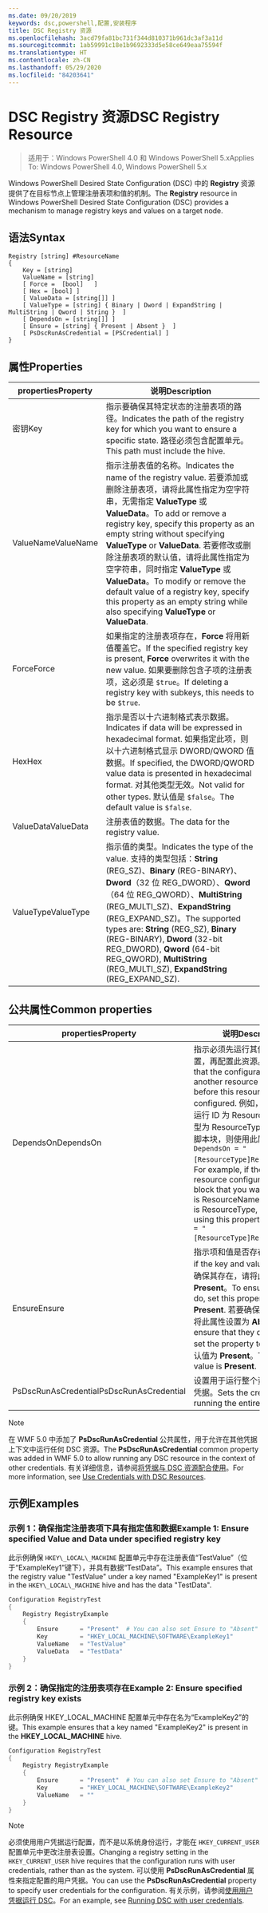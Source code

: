```yaml
---
ms.date: 09/20/2019
keywords: dsc,powershell,配置,安装程序
title: DSC Registry 资源
ms.openlocfilehash: 3acd79fa81bc731f344d810371b961dc3af3a11d
ms.sourcegitcommit: 1ab59991c18e1b9692333d5e58ce649eaa75594f
ms.translationtype: HT
ms.contentlocale: zh-CN
ms.lasthandoff: 05/29/2020
ms.locfileid: "84203641"
---
```

# <a name="dsc-registry-resource"></a><span data-ttu-id="79b4f-103">DSC Registry 资源</span><span class="sxs-lookup"><span data-stu-id="79b4f-103">DSC Registry Resource</span></span>

> <span data-ttu-id="79b4f-104">适用于：Windows PowerShell 4.0 和 Windows PowerShell 5.x</span><span class="sxs-lookup"><span data-stu-id="79b4f-104">Applies To: Windows PowerShell 4.0, Windows PowerShell 5.x</span></span>

<span data-ttu-id="79b4f-105">Windows PowerShell Desired State Configuration (DSC) 中的 **Registry** 资源提供了在目标节点上管理注册表项和值的机制。</span><span class="sxs-lookup"><span data-stu-id="79b4f-105">The **Registry** resource in Windows PowerShell Desired State Configuration (DSC) provides a mechanism to manage registry keys and values on a target node.</span></span>

## <a name="syntax"></a><span data-ttu-id="79b4f-106">语法</span><span class="sxs-lookup"><span data-stu-id="79b4f-106">Syntax</span></span>

```Syntax
Registry [string] #ResourceName
{
    Key = [string]
    ValueName = [string]
    [ Force =  [bool]   ]
    [ Hex = [bool] ]
    [ ValueData = [string[]] ]
    [ ValueType = [string] { Binary | Dword | ExpandString | MultiString | Qword | String }  ]
    [ DependsOn = [string[]] ]
    [ Ensure = [string] { Present | Absent }  ]
    [ PsDscRunAsCredential = [PSCredential] ]
}
```

## <a name="properties"></a><span data-ttu-id="79b4f-107">属性</span><span class="sxs-lookup"><span data-stu-id="79b4f-107">Properties</span></span>

|<span data-ttu-id="79b4f-108">properties</span><span class="sxs-lookup"><span data-stu-id="79b4f-108">Property</span></span> |<span data-ttu-id="79b4f-109">说明</span><span class="sxs-lookup"><span data-stu-id="79b4f-109">Description</span></span> |
|---|---|
|<span data-ttu-id="79b4f-110">密钥</span><span class="sxs-lookup"><span data-stu-id="79b4f-110">Key</span></span> |<span data-ttu-id="79b4f-111">指示要确保其特定状态的注册表项的路径。</span><span class="sxs-lookup"><span data-stu-id="79b4f-111">Indicates the path of the registry key for which you want to ensure a specific state.</span></span> <span data-ttu-id="79b4f-112">路径必须包含配置单元。</span><span class="sxs-lookup"><span data-stu-id="79b4f-112">This path must include the hive.</span></span> |
|<span data-ttu-id="79b4f-113">ValueName</span><span class="sxs-lookup"><span data-stu-id="79b4f-113">ValueName</span></span> |<span data-ttu-id="79b4f-114">指示注册表值的名称。</span><span class="sxs-lookup"><span data-stu-id="79b4f-114">Indicates the name of the registry value.</span></span> <span data-ttu-id="79b4f-115">若要添加或删除注册表项，请将此属性指定为空字符串，无需指定 **ValueType** 或 **ValueData**。</span><span class="sxs-lookup"><span data-stu-id="79b4f-115">To add or remove a registry key, specify this property as an empty string without specifying **ValueType** or **ValueData**.</span></span> <span data-ttu-id="79b4f-116">若要修改或删除注册表项的默认值，请将此属性指定为空字符串，同时指定 **ValueType** 或 **ValueData**。</span><span class="sxs-lookup"><span data-stu-id="79b4f-116">To modify or remove the default value of a registry key, specify this property as an empty string while also specifying **ValueType** or **ValueData**.</span></span> |
|<span data-ttu-id="79b4f-117">Force</span><span class="sxs-lookup"><span data-stu-id="79b4f-117">Force</span></span> |<span data-ttu-id="79b4f-118">如果指定的注册表项存在，**Force** 将用新值覆盖它。</span><span class="sxs-lookup"><span data-stu-id="79b4f-118">If the specified registry key is present, **Force** overwrites it with the new value.</span></span> <span data-ttu-id="79b4f-119">如果要删除包含子项的注册表项，这必须是 `$true`。</span><span class="sxs-lookup"><span data-stu-id="79b4f-119">If deleting a registry key with subkeys, this needs to be `$true`.</span></span> |
|<span data-ttu-id="79b4f-120">Hex</span><span class="sxs-lookup"><span data-stu-id="79b4f-120">Hex</span></span> |<span data-ttu-id="79b4f-121">指示是否以十六进制格式表示数据。</span><span class="sxs-lookup"><span data-stu-id="79b4f-121">Indicates if data will be expressed in hexadecimal format.</span></span> <span data-ttu-id="79b4f-122">如果指定此项，则以十六进制格式显示 DWORD/QWORD 值数据。</span><span class="sxs-lookup"><span data-stu-id="79b4f-122">If specified, the DWORD/QWORD value data is presented in hexadecimal format.</span></span> <span data-ttu-id="79b4f-123">对其他类型无效。</span><span class="sxs-lookup"><span data-stu-id="79b4f-123">Not valid for other types.</span></span> <span data-ttu-id="79b4f-124">默认值是 `$false`。</span><span class="sxs-lookup"><span data-stu-id="79b4f-124">The default value is `$false`.</span></span> |
|<span data-ttu-id="79b4f-125">ValueData</span><span class="sxs-lookup"><span data-stu-id="79b4f-125">ValueData</span></span> |<span data-ttu-id="79b4f-126">注册表值的数据。</span><span class="sxs-lookup"><span data-stu-id="79b4f-126">The data for the registry value.</span></span> |
|<span data-ttu-id="79b4f-127">ValueType</span><span class="sxs-lookup"><span data-stu-id="79b4f-127">ValueType</span></span> |<span data-ttu-id="79b4f-128">指示值的类型。</span><span class="sxs-lookup"><span data-stu-id="79b4f-128">Indicates the type of the value.</span></span> <span data-ttu-id="79b4f-129">支持的类型包括：**String** (REG_SZ)、**Binary** (REG-BINARY)、**Dword**（32 位 REG_DWORD）、**Qword**（64 位 REG_QWORD）、**MultiString** (REG_MULTI_SZ)、**ExpandString** (REG_EXPAND_SZ)。</span><span class="sxs-lookup"><span data-stu-id="79b4f-129">The supported types are: **String** (REG_SZ), **Binary** (REG-BINARY), **Dword** (32-bit REG_DWORD), **Qword** (64-bit REG_QWORD), **MultiString** (REG_MULTI_SZ), **ExpandString** (REG_EXPAND_SZ).</span></span> |

## <a name="common-properties"></a><span data-ttu-id="79b4f-130">公共属性</span><span class="sxs-lookup"><span data-stu-id="79b4f-130">Common properties</span></span>

|<span data-ttu-id="79b4f-131">properties</span><span class="sxs-lookup"><span data-stu-id="79b4f-131">Property</span></span> |<span data-ttu-id="79b4f-132">说明</span><span class="sxs-lookup"><span data-stu-id="79b4f-132">Description</span></span> |
|---|---|
|<span data-ttu-id="79b4f-133">DependsOn</span><span class="sxs-lookup"><span data-stu-id="79b4f-133">DependsOn</span></span> |<span data-ttu-id="79b4f-134">指示必须先运行其他资源的配置，再配置此资源。</span><span class="sxs-lookup"><span data-stu-id="79b4f-134">Indicates that the configuration of another resource must run before this resource is configured.</span></span> <span data-ttu-id="79b4f-135">例如，如果想要首先运行 ID 为 ResourceName、类型为 ResourceType 的资源配置脚本块，则使用此属性的语法为 `DependsOn = "[ResourceType]ResourceName"`。</span><span class="sxs-lookup"><span data-stu-id="79b4f-135">For example, if the ID of the resource configuration script block that you want to run first is ResourceName and its type is ResourceType, the syntax for using this property is `DependsOn = "[ResourceType]ResourceName"`.</span></span> |
|<span data-ttu-id="79b4f-136">Ensure</span><span class="sxs-lookup"><span data-stu-id="79b4f-136">Ensure</span></span> |<span data-ttu-id="79b4f-137">指示项和值是否存在。</span><span class="sxs-lookup"><span data-stu-id="79b4f-137">Indicates if the key and value exist.</span></span> <span data-ttu-id="79b4f-138">若要确保其存在，请将此属性设置为 **Present**。</span><span class="sxs-lookup"><span data-stu-id="79b4f-138">To ensure that they do, set this property to **Present**.</span></span> <span data-ttu-id="79b4f-139">若要确保其不存在，请将此属性设置为 **Absent**。</span><span class="sxs-lookup"><span data-stu-id="79b4f-139">To ensure that they do not exist, set the property to **Absent**.</span></span> <span data-ttu-id="79b4f-140">默认值为 **Present**。</span><span class="sxs-lookup"><span data-stu-id="79b4f-140">The default value is **Present**.</span></span> |
|<span data-ttu-id="79b4f-141">PsDscRunAsCredential</span><span class="sxs-lookup"><span data-stu-id="79b4f-141">PsDscRunAsCredential</span></span> |<span data-ttu-id="79b4f-142">设置用于运行整个资源的身份的凭据。</span><span class="sxs-lookup"><span data-stu-id="79b4f-142">Sets the credential for running the entire resource as.</span></span> |

> [!NOTE]
> <span data-ttu-id="79b4f-143">在 WMF 5.0 中添加了 **PsDscRunAsCredential** 公共属性，用于允许在其他凭据上下文中运行任何 DSC 资源。</span><span class="sxs-lookup"><span data-stu-id="79b4f-143">The **PsDscRunAsCredential** common property was added in WMF 5.0 to allow running any DSC resource in the context of other credentials.</span></span> <span data-ttu-id="79b4f-144">有关详细信息，请参阅[将凭据与 DSC 资源配合使用](../../../configurations/runasuser.md)。</span><span class="sxs-lookup"><span data-stu-id="79b4f-144">For more information, see [Use Credentials with DSC Resources](../../../configurations/runasuser.md).</span></span>

## <a name="examples"></a><span data-ttu-id="79b4f-145">示例</span><span class="sxs-lookup"><span data-stu-id="79b4f-145">Examples</span></span>

### <a name="example-1-ensure-specified-value-and-data-under-specified-registry-key"></a><span data-ttu-id="79b4f-146">示例 1：确保指定注册表项下具有指定值和数据</span><span class="sxs-lookup"><span data-stu-id="79b4f-146">Example 1: Ensure specified Value and Data under specified registry key</span></span>

<span data-ttu-id="79b4f-147">此示例确保 `HKEY\_LOCAL\_MACHINE` 配置单元中存在注册表值“TestValue”（位于“ExampleKey1”键下），并具有数据“TestData”。</span><span class="sxs-lookup"><span data-stu-id="79b4f-147">This example ensures that the registry value "TestValue" under a key named "ExampleKey1" is present in the `HKEY\_LOCAL\_MACHINE` hive and has the data "TestData".</span></span>

```powershell
Configuration RegistryTest
{
    Registry RegistryExample
    {
        Ensure      = "Present"  # You can also set Ensure to "Absent"
        Key         = "HKEY_LOCAL_MACHINE\SOFTWARE\ExampleKey1"
        ValueName   = "TestValue"
        ValueData   = "TestData"
    }
}
```

### <a name="example-2-ensure-specified-registry-key-exists"></a><span data-ttu-id="79b4f-148">示例 2：确保指定的注册表项存在</span><span class="sxs-lookup"><span data-stu-id="79b4f-148">Example 2: Ensure specified registry key exists</span></span>

<span data-ttu-id="79b4f-149">此示例确保 HKEY\_LOCAL\_MACHINE 配置单元中存在名为“ExampleKey2”的键。</span><span class="sxs-lookup"><span data-stu-id="79b4f-149">This example ensures that a key named "ExampleKey2" is present in the **HKEY\_LOCAL\_MACHINE** hive.</span></span>

```powershell
Configuration RegistryTest
{
    Registry RegistryExample
    {
        Ensure      = "Present"  # You can also set Ensure to "Absent"
        Key         = "HKEY_LOCAL_MACHINE\SOFTWARE\ExampleKey2"
        ValueName   = ""
    }
}
```

> [!NOTE]
> <span data-ttu-id="79b4f-150">必须使用用户凭据运行配置，而不是以系统身份运行，才能在 `HKEY_CURRENT_USER` 配置单元中更改注册表设置。</span><span class="sxs-lookup"><span data-stu-id="79b4f-150">Changing a registry setting in the `HKEY_CURRENT_USER` hive requires that the configuration runs with user credentials, rather than as the system.</span></span> <span data-ttu-id="79b4f-151">可以使用 **PsDscRunAsCredential** 属性来指定配置的用户凭据。</span><span class="sxs-lookup"><span data-stu-id="79b4f-151">You can use the **PsDscRunAsCredential** property to specify user credentials for the configuration.</span></span> <span data-ttu-id="79b4f-152">有关示例，请参阅[使用用户凭据运行 DSC](../../../configurations/runAsUser.md)。</span><span class="sxs-lookup"><span data-stu-id="79b4f-152">For an example, see [Running DSC with user credentials](../../../configurations/runAsUser.md).</span></span>
